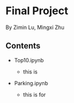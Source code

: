 # Final Project

By Zimin Lu, Mingxi Zhu

## Contents

- Top10.ipynb
    - this is 

- Parking.ipynb
    - this is for 


## 